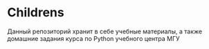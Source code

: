 # Childrens
Данный репозиторий хранит в себе учебные материалы, а также домашние задания курса по Python учебного центра МГУ
